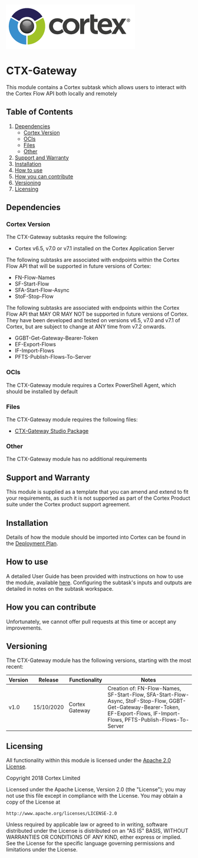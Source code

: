 <a href="https://www.cortex-ia.co.uk/" target="_blank"><img src="https://github.com/CortexIATest/CTXImages/blob/master/Cortex-350-120.png" alt="Welcome to Cortex!" width="350" height="120" border="0"></a>

# CTX-Gateway
This module contains a Cortex subtask which allows users to interact with the Cortex Flow API both locally and remotely

## Table of Contents
1) [Dependencies](#dependencies)
    * [Cortex Version](#cortex-version)
    * [OCIs](#ocis)
    * [Files](#files)
    * [Other](#other)
1) [Support and Warranty](#support-and-warranty)
1) [Installation](#installation)
1) [How to use](#how-to-use)
1) [How you can contribute](#how-you-can-contribute)
1) [Versioning](#versioning)
1) [Licensing](#licensing)

## Dependencies
### Cortex Version
The CTX-Gateway subtasks require the following:
*	Cortex v6.5, v7.0 or v7.1 installed on the Cortex Application Server

The following subtasks are associated with endpoints within the Cortex Flow API that will be supported in future versions of Cortex:
*	FN-Flow-Names
*	SF-Start-Flow
*	SFA-Start-Flow-Async
*	StoF-Stop-Flow

The following subtasks are associated with endpoints within the Cortex Flow API that MAY OR MAY NOT be supported in future versions of Cortex. They have been developed and tested on versions v6.5, v7.0 and v7.1 of Cortex, but are subject to change at ANY time from v7.2 onwards.
*	GGBT-Get-Gateway-Bearer-Token
*	EF-Export-Flows
*	IF-Import-Flows
*	PFTS-Publish-Flows-To-Server


### OCIs
The CTX-Gateway module requires a Cortex PowerShell Agent, which should be installed by default

### Files
The CTX-Gateway module requires the following files:
* [CTX-Gateway Studio Package](https://github.com/CortexIntelligentAutomation/CTX-Gateway/releases/download/v2.2/CTX-Gateway.studiopkg)


### Other
The CTX-Gateway module has no additional requirements

## Support and Warranty 
This module is supplied as a template that you can amend and extend to fit your requirements, as such it is not supported as part of the Cortex Product suite under the Cortex product support agreement.

## Installation
Details of how the module should be imported into Cortex can be found in the [Deployment Plan](https://github.com/CortexIntelligentAutomation/CTX-Gateway/blob/master/CTX-Gateway%20-%20Deployment%20Plan.pdf).

## How to use
A detailed User Guide has been provided with instructions on how to use the module, available [here](https://github.com/CortexIntelligentAutomation/CTX-Gateway/blob/master/CTX-Gateway%20-%20User%20Guide.pdf). Configuring the subtask's inputs and outputs are detailed in notes on the subtask workspace.

## How you can contribute
Unfortunately, we cannot offer pull requests at this time or accept any improvements.

## Versioning
The CTX-Gateway module has the following versions, starting with the most recent:

Version | Release | Functionality | Notes
------------ | ------------- | ----------- | -----------
v1.0 | 15/10/2020 | Cortex Gateway | Creation of: FN-Flow-Names, SF-Start-Flow, SFA-Start-Flow-Async, StoF-Stop-Flow, GGBT-Get-Gateway-Bearer-Token, EF-Export-Flows, IF-Import-Flows, PFTS-Publish-Flows-To-Server


## Licensing
All functionality within this module is licensed under the [Apache 2.0 License](https://www.apache.org/licenses/LICENSE-2.0).

Copyright 2018 Cortex Limited

Licensed under the Apache License, Version 2.0 (the "License");
you may not use this file except in compliance with the License.
You may obtain a copy of the License at

    http://www.apache.org/licenses/LICENSE-2.0

Unless required by applicable law or agreed to in writing, software
distributed under the License is distributed on an "AS IS" BASIS,
WITHOUT WARRANTIES OR CONDITIONS OF ANY KIND, either express or implied.
See the License for the specific language governing permissions and
limitations under the License.
